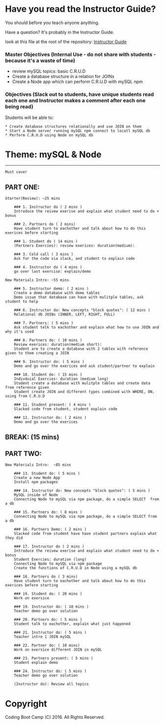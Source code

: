 # Have you read the Instructor Guide?

You should before you teach anyone anything.

Have a question? It's probably in the Instructor Guide.

look at this file at the root of the repository: 
[Instructor Guide](https://github.com/RutgersCodingBootcamp/All-Lesson-Plans/blob/master/instructor_guide.md)

### Master Objectives (Internal Use - do not share with students - because it's a waste of time)
* review mySQL topics: basic C.R.U.D
* Create a database structure in a relation for JOINs
* Create a Node app which can perform C.R.U.D with mySQL npm

### Objectives (Slack out to students, have unique students read each one and Instructor makes a comment after each one being read)

Students will be able to:

	* Create database structures relationally and use JOIN on them
	* Start a Node server running mySQL npm connect to locatl mySQL db
	* Perform C.R.U.D using Node on mySQL db

# Theme: mySQL & Node
--------- --------- ---------
`Must cover `

PART ONE:
---------

	Starter(Review): ~25 mins

		### 1. Instructor do ( 2 mins )
		Introduce the reivew exerise and explain what student need to do + bonus 

		### 2. Partners do ( 2 mins)
		Have student turn to eachother and talk about how to do this exerices before starting

		### 1. Student do ( 14 mins )
		(Partners Exercies): review exerices: duration(medium):

		### 3. Cold call ( 3 mins )
		Ask for the code via slack, and student to explain code

		### 4. Instructor do ( 4 mins )
		go over last exercise: explain/demo

	New Materials Intro: ~55 mins

		### 5. Instructor demo: ( 2 mins ) 
		Create a demo database with demo tables
		Demo issue that database can have with mulitple tables, ask student to help

		### 6. Instructor do: New concepts "block quotes": ( 12 mins ) 
		Relational db JOINs (INNER, LEFT, RIGHT, FULL)

		### 7. Partners: ( 5 mins )
		Ask student telk to eachother and explain what how to use JOIN and why it's used

		### 8. Partners do: ( 10 mins ) 
		Review exerices: duration(medium short): 
		Student are to create a database with 2 tables with reference given to them creating a JOIN

		### 9. Instructor do: ( 5 mins )
		Demo and go over the exerices and ask student/partner to explain

		### 10. Student do: ( 15 mins )
		Indivduial Exercies: duration (medium long)
		Student create a database with mulitple tables and create data from reference given
		Student create JOIN and different types combined with WHERE, ON, using from C.R.U.D

		### 11. Student present: ( 4 mins )
		Slacked code from student, student explain code

		### 12. Instructor do: ( 2 mins )
		Demo and go over the exerices

BREAK: (15 mins)
---------

PART TWO:
---------

	New Materials Intro:  ~85 mins

		### 13. Student do: ( 5 mins )
		Create a new Node App 
		Install npm packages 

		### 14. Instructor do: New concepts "block quotes": ( 5 mins )
		MySQL inside of Node
		Connecting Node to mySQL via npm package, do a simple SELECT  from a db

		### 15. Partners do: ( 8 mins )
		Connecting Node to mySQL via npm package, do a simple SELECT from a db

		### 16. Partners Demo: ( 2 mins )
		Slacked code from student have have student partners explain what they did

		### 17. Instructor do ( 2 mins )
		Introduce the reivew exerise and explain what student need to do + bonus 
		Student Exercies: duration (long)
		Connecting Node to mySQL via npm package
		Create the functions of C.R.U.D in Node using a mySQL db

		### 18. Partners do ( 3 mins)
		Have student turn to eachother and talk about how to do this exerices before starting

		### 19. Student do: ( 20 mins )
		Work on exersice

		### 19. Instructor do: ( 10 mins )
		Teacher demo go over solution 

		### 20. Partners do: ( 5 mins )
		Student talk to eachother, explain what just happened

		### 21. Instructor do: ( 5 mins ) 
		Teacher intro 1 JOIN mySQL

		### 22. Partner do: ( 10 mins)
		Work on exersice different JOIN in mySQL

		### 23. Partners present: ( 5 mins )
		Student explain demo

		### 24. Instructor do: ( 5 mins )
		Teacher demo go over solution 

		(Instructor do): Review all topics

# Copyright
Coding Boot Camp (C) 2016. All Rights Reserved.